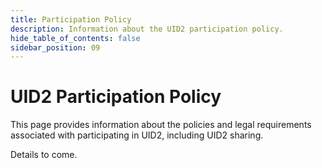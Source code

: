 ```yaml
---
title: Participation Policy
description: Information about the UID2 participation policy.
hide_table_of_contents: false
sidebar_position: 09
---
```


# UID2 Participation Policy

This page provides information about the policies and legal requirements associated with participating in UID2, including UID2 sharing.

<!-- It includes the following:

- [Introduction](#introduction)
  - [Guiding Principles](#guiding-principles)
  - [Technical Design Principles](#technical-design-principles)
- [Elements of the UID2 Infrastructure](#elements-of-the-uid2-infrastructure)
  - [UID2 Identifier Types](#uid2-identifier-types)
  - [Components](#components)
  - [Participants](#participants)
  - [Workflows](#workflows)
- [Frequently Asked Questions (FAQs)](#faqs)
- [License](#license) -->

Details to come.
